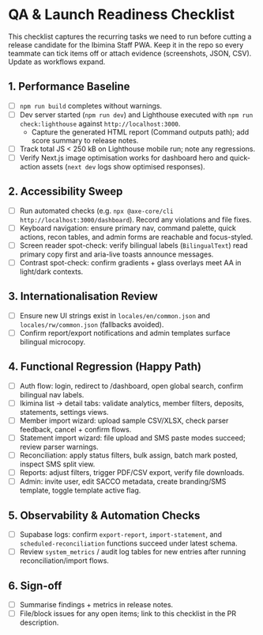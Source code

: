 # QA & Launch Readiness Checklist

This checklist captures the recurring tasks we need to run before cutting a release candidate for the Ibimina Staff PWA. Keep it in the repo so every teammate can tick items off or attach evidence (screenshots, JSON, CSV). Update as workflows expand.

## 1. Performance Baseline
- [ ] `npm run build` completes without warnings.
- [ ] Dev server started (`npm run dev`) and Lighthouse executed with `npm run check:lighthouse` against `http://localhost:3000`.
  - Capture the generated HTML report (Command outputs path); add score summary to release notes.
- [ ] Track total JS < 250 kB on Lighthouse mobile run; note any regressions.
- [ ] Verify Next.js image optimisation works for dashboard hero and quick-action assets (`next dev` logs show optimised responses).

## 2. Accessibility Sweep
- [ ] Run automated checks (e.g. `npx @axe-core/cli http://localhost:3000/dashboard`). Record any violations and file fixes.
- [ ] Keyboard navigation: ensure primary nav, command palette, quick actions, recon tables, and admin forms are reachable and focus-styled.
- [ ] Screen reader spot-check: verify bilingual labels (`BilingualText`) read primary copy first and aria-live toasts announce messages.
- [ ] Contrast spot-check: confirm gradients + glass overlays meet AA in light/dark contexts.

## 3. Internationalisation Review
- [ ] Ensure new UI strings exist in `locales/en/common.json` and `locales/rw/common.json` (fallbacks avoided).
- [ ] Confirm report/export notifications and admin templates surface bilingual microcopy.

## 4. Functional Regression (Happy Path)
- [ ] Auth flow: login, redirect to /dashboard, open global search, confirm bilingual nav labels.
- [ ] Ikimina list → detail tabs: validate analytics, member filters, deposits, statements, settings views.
- [ ] Member import wizard: upload sample CSV/XLSX, check parser feedback, cancel + confirm flows.
- [ ] Statement import wizard: file upload and SMS paste modes succeed; review parser warnings.
- [ ] Reconciliation: apply status filters, bulk assign, batch mark posted, inspect SMS split view.
- [ ] Reports: adjust filters, trigger PDF/CSV export, verify file downloads.
- [ ] Admin: invite user, edit SACCO metadata, create branding/SMS template, toggle template active flag.

## 5. Observability & Automation Checks
- [ ] Supabase logs: confirm `export-report`, `import-statement`, and `scheduled-reconciliation` functions succeed under latest schema.
- [ ] Review `system_metrics` / audit log tables for new entries after running reconciliation/import flows.

## 6. Sign-off
- [ ] Summarise findings + metrics in release notes.
- [ ] File/block issues for any open items; link to this checklist in the PR description.
